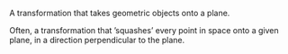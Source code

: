 A transformation that takes geometric objects onto a plane.

Often, a transformation that ’squashes’ every point in space onto a
given plane, in a direction perpendicular to the plane.
